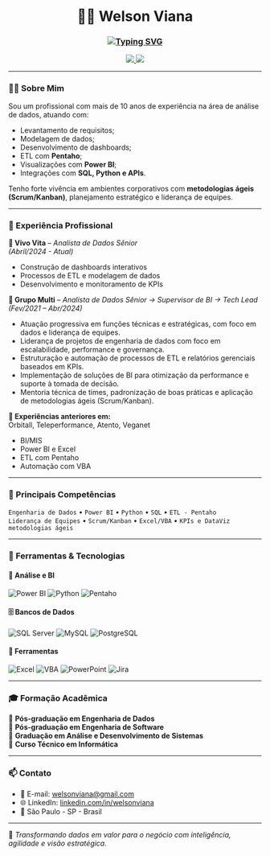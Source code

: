 <h1 align="center">
  👨‍💻 Welson Viana
</h1>

<h3 align="center">
  <a href="https://git.io/typing-svg"><img src="https://readme-typing-svg.demolab.com?font=Fira+Code&size=23&pause=1000&center=true&width=435&lines=Analista+de+Dados+S%C3%AAnior;Tech+Leader;Pentaho+%7C+Python+%7C+SQL+%7C+PowerBI" alt="Typing SVG" /></a>
</h3>

<p align="center">
  <a href="https://www.linkedin.com/in/welsonviana/" target="_blank">
    <img src="https://img.shields.io/badge/LinkedIn-0077B5?style=for-the-badge&logo=linkedin&logoColor=white" />
  </a>
  <a href="mailto:welsonviana@gmail.com">
    <img src="https://img.shields.io/badge/E--mail-welsonviana%40gmail.com-blue?style=for-the-badge&logo=gmail&logoColor=white" />
  </a>
</p>



---

### 👨‍💼 Sobre Mim

Sou um profissional com mais de 10 anos de experiência na área de análise de dados, atuando com:
- Levantamento de requisitos;
- Modelagem de dados;
- Desenvolvimento de dashboards;
- ETL com **Pentaho**;
- Visualizações com **Power BI**;
- Integrações com **SQL, Python e APIs**.

Tenho forte vivência em ambientes corporativos com **metodologias ágeis (Scrum/Kanban)**, planejamento estratégico e liderança de equipes.

---

### 💼 Experiência Profissional

**📍 Vivo Vita** – *Analista de Dados Sênior*  
*(Abril/2024 - Atual)*  
- Construção de dashboards interativos  
- Processos de ETL e modelagem de dados  
- Desenvolvimento e monitoramento de KPIs  

**📍 Grupo Multi** – *Analista de Dados Sênior → Supervisor de BI → Tech Lead*  
*(Fev/2021 – Abr/2024)*  
- Atuação progressiva em funções técnicas e estratégicas, com foco em dados e liderança de equipes.  
- Liderança de projetos de engenharia de dados com foco em escalabilidade, performance e governança.  
- Estruturação e automação de processos de ETL e relatórios gerenciais baseados em KPIs.  
- Implementação de soluções de BI para otimização da performance e suporte à tomada de decisão.  
- Mentoria técnica de times, padronização de boas práticas e aplicação de metodologias ágeis (Scrum/Kanban).
 

**📍 Experiências anteriores em:**  
Orbitall, Teleperformance, Atento, Veganet  
- BI/MIS  
- Power BI e Excel  
- ETL com Pentaho  
- Automação com VBA

---

### 🎯 Principais Competências

`Engenharia de Dados` • `Power BI` • `Python` • `SQL` • `ETL - Pentaho`  
`Liderança de Equipes` • `Scrum/Kanban` • `Excel/VBA` • `KPIs e DataViz` 
`metodologias ágeis`

---

### 🔧 Ferramentas & Tecnologias

#### 🧠 Análise e BI  
![Power BI](https://img.shields.io/badge/-Power%20BI-F2C811?style=flat&logo=powerbi&logoColor=black)
![Python](https://img.shields.io/badge/-Python-3776AB?style=flat&logo=python&logoColor=white)
![Pentaho](https://img.shields.io/badge/-Pentaho-FF6600?style=flat)

#### 🗄️ Bancos de Dados  
![SQL Server](https://img.shields.io/badge/-SQL%20Server-CC2927?style=flat&logo=microsoftsqlserver&logoColor=white)
![MySQL](https://img.shields.io/badge/-MySQL-4479A1?style=flat&logo=mysql&logoColor=white)
![PostgreSQL](https://img.shields.io/badge/-PostgreSQL-336791?style=flat&logo=postgresql&logoColor=white)

#### 🧰 Ferramentas  
![Excel](https://img.shields.io/badge/-Excel-217346?style=flat&logo=microsoft-excel&logoColor=white)
![VBA](https://img.shields.io/badge/-VBA-BB92AC?style=flat)
![PowerPoint](https://img.shields.io/badge/-PowerPoint-B7472A?style=flat&logo=microsoft-powerpoint&logoColor=white)
![Jira](https://img.shields.io/badge/-Jira-0052CC?style=flat&logo=jira&logoColor=white)

---

### 🎓 Formação Acadêmica

📌 **Pós-graduação em Engenharia de Dados**  
📌 **Pós-graduação em Engenharia de Software**  
📌 **Graduação em Análise e Desenvolvimento de Sistemas**  
📌 **Curso Técnico em Informática**


---

### 📫 Contato

- 📧 E-mail: [welsonviana@gmail.com](mailto:welsonviana@gmail.com)  
- 🌐 LinkedIn: [linkedin.com/in/welsonviana](https://www.linkedin.com/in/welsonviana/)  
- 📍 São Paulo - SP - Brasil  

---

🧠 *Transformando dados em valor para o negócio com inteligência, agilidade e visão estratégica.*
